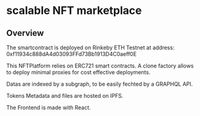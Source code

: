 # scalable NFT marketplace

## Overview

The smartcontract is deployed on Rinkeby ETH Testnet at address: 0xf11934c888dA4d03093FFd73Bb1913D4C0aeff0E

This NFTPlatform relies on ERC721 smart contracts. A clone factory allows to deploy minimal proxies for cost effective deployments.

Datas are indexed by a subgraph, to be easily fechted by a GRAPHQL API.

Tokens Metadata and files are hosted on IPFS.

The Frontend is made with React.